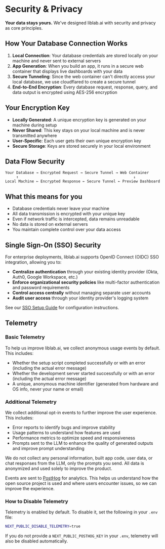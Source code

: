 # Security & Privacy

**Your data stays yours.** We've designed liblab.ai with security and privacy as core principles.

## How Your Database Connection Works

1. **Local Connection**: Your database credentials are stored locally on your machine and never sent to external servers
2. **App Generation**: When you build an app, it runs in a secure web container that displays live dashboards with your data
3. **Secure Tunneling**: Since the web container can't directly access your local database, we use cloudflared to create a secure tunnel
4. **End-to-End Encryption**: Every database request, response, query, and data output is encrypted using AES-256 encryption

## Your Encryption Key

- **Locally Generated**: A unique encryption key is generated on your machine during setup
- **Never Shared**: This key stays on your local machine and is never transmitted anywhere
- **User-Specific**: Each user gets their own unique encryption key
- **Secure Storage**: Keys are stored securely in your local environment

## Data Flow Security

```
Your Database → Encrypted Request → Secure Tunnel → Web Container
     ↑                                                    ↓
Local Machine ← Encrypted Response ← Secure Tunnel ← Preview Dashboard
```

## What this means for you

- Database credentials never leave your machine
- All data transmission is encrypted with your unique key
- Even if network traffic is intercepted, data remains unreadable
- No data is stored on external servers
- You maintain complete control over your data access

## Single Sign-On (SSO) Security

For enterprise deployments, liblab.ai supports OpenID Connect (OIDC) SSO integration, allowing you to:

- **Centralize authentication** through your existing identity provider (Okta, Auth0, Google Workspace, etc.)
- **Enforce organizational security policies** like multi-factor authentication and password requirements
- **Control access centrally** without managing separate user accounts
- **Audit user access** through your identity provider's logging system

See our [SSO Setup Guide](sso-setup.md) for configuration instructions.

## Telemetry

### Basic Telemetry

To help us improve liblab.ai, we collect anonymous usage events by default. This includes:

- Whether the setup script completed successfully or with an error (including the actual error message)
- Whether the development server started successfully or with an error (including the actual error message)
- A unique, anonymous machine identifier (generated from hardware and OS info, never your name or email)

### Additional Telemetry

We collect additional opt-in events to further improve the user experience. This includes:

- Error reports to identify bugs and improve stability
- Usage patterns to understand how features are used
- Performance metrics to optimize speed and responsiveness
- Prompts sent to the LLM to enhance the quality of generated outputs and improve prompt understanding

We do not collect any personal information, built app code, user data, or chat responses from the LLM, only the prompts you send. All data is anonymized and used solely to improve the product.

Events are sent to [PostHog](https://posthog.com/) for analytics. This helps us understand how the open source project is used and where users encounter issues, so we can improve the experience.

### How to Disable Telemetry

Telemetry is enabled by default. To disable it, set the following in your `.env` file:

```bash
NEXT_PUBLIC_DISABLE_TELEMETRY=true
```

If you do not provide a `NEXT_PUBLIC_POSTHOG_KEY` in your `.env`, telemetry will also be disabled automatically.
